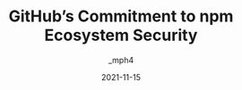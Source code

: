 ---
author: _mph4
date: 2021-11-15
publisher: github
tags:
  - github
  - npm
  - security
target_url: https://github.blog/2021-11-15-githubs-commitment-to-npm-ecosystem-security/
title: GitHub’s Commitment to npm Ecosystem Security
---